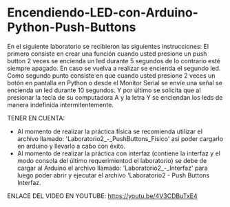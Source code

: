 # Encendiendo-LED-con-Arduino-Python-Push-Buttons
En el siguiente laboratorio se recibieron las siguientes instrucciones: El primero consiste en crear una función cuando usted presione un push button 2 veces se encienda un led durante 5 segundos de lo contrario esté siempre apagado. En caso se vuelva a realizar se encienda el segundo led. Como segundo punto consiste en que cuando usted presione 2 veces un botón en pantalla en Python o desde el Monitor Serial se envíe una señal se encienda un led durante 10 segundos. Y por último se solicita que al presionar la tecla de su computadora A y la letra Y se enciendan los leds de manera indefinida intermitentemente.

TENER EN CUENTA:
- Al momento de realizar la práctica física se recomienda utilizar el archivo llamado: 'Laboratorio2_-_PushButtons_Fisico' así poder cargarlo en arduino y llevarlo a cabo con éxito.
- Al momento de realizar la práctica con interfaz (contiene la interfaz y el modo consola del último requerimientod el laboratorio) se debe de cargar al Arduino el archivo llamado: 'Laboratorio2_-_Interfaz' para luego poder abrir y ejecutar el archivo 'Laboratorio2 - Push Buttons Interfaz.

ENLACE DEL VIDEO EN YOUTUBE: https://youtu.be/4V3CDBuTxE4

